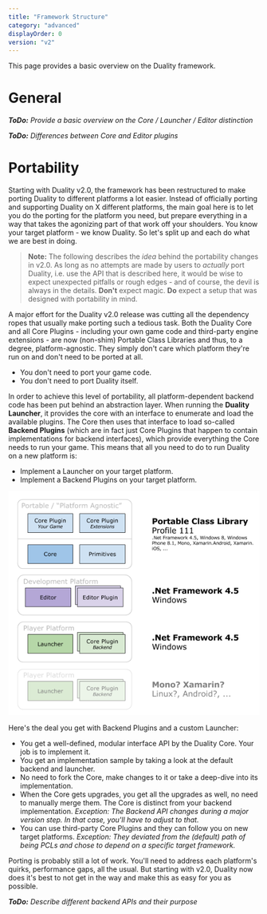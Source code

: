 ```yaml
---
title: "Framework Structure"
category: "advanced"
displayOrder: 0
version: "v2"
---
```


This page provides a basic overview on the Duality framework.

# General

_**ToDo:** Provide a basic overview on the Core / Launcher / Editor distinction_

_**ToDo:** Differences between Core and Editor plugins_

# Portability

Starting with Duality v2.0, the framework has been restructured to make porting Duality to different platforms a lot easier. Instead of officially porting and supporting Duality on X different platforms, the main goal here is to let you do the porting for the platform you need, but prepare everything in a way that takes the agonizing part of that work off your shoulders. You know your target platform - we know Duality. So let's split up and each do what we are best in doing.

> **Note:** The following describes the _idea_ behind the portability changes in v2.0. As long as no attempts are made by users to _actually_ port Duality, i.e. use the API that is described here, it would be wise to expect unexpected pitfalls or rough edges - and of course, the devil is always in the details. **Don't** expect magic. **Do** expect a setup that was designed with portability in mind.

A major effort for the Duality v2.0 release was cutting all the dependency ropes that usually make porting such a tedious task. Both the Duality Core and all Core Plugins - including your own game code and third-party engine extensions - are now (non-shim) Portable Class Libraries and thus, to a degree, platform-agnostic. They simply don't care which platform they're run on and don't need to be ported at all.

* You don't need to port your game code.
* You don't need to port Duality itself.

In order to achieve this level of portability, all platform-dependent backend code has been put behind an abstraction layer. When running the **Duality Launcher**, it provides the core with an interface to enumerate and load the available plugins. The Core then uses that interface to load so-called **Backend Plugins** (which are in fact just Core Plugins that happen to contain implementations for backend interfaces), which provide everything the Core needs to run your game. This means that all you need to do to run Duality on a new platform is:

* Implement a Launcher on your target platform.
* Implement a Backend Plugins on your target platform.

![](../img/FrameworkStructure/PortabilityOverview.png)

Here's the deal you get with Backend Plugins and a custom Launcher:

* You get a well-defined, modular interface API by the Duality Core. Your job is to implement it.
* You get an implementation sample by taking a look at the default backend and launcher.
* No need to fork the Core, make changes to it or take a deep-dive into its implementation.
* When the Core gets upgrades, you get all the upgrades as well, no need to manually merge them. The Core is distinct from your backend implementation. _Exception: The Backend API changes during a major version step. In that case, you'll have to adjust to that._
* You can use third-party Core Plugins and they can follow you on new target platforms. _Exception: They deviated from the (default) path of being PCLs and chose to depend on a specific target framework._

Porting is probably still a lot of work. You'll need to address each platform's quirks, performance gaps, all the usual. But starting with v2.0, Duality now does it's best to not get in the way and make this as easy for you as possible.

_**ToDo:** Describe different backend APIs and their purpose_